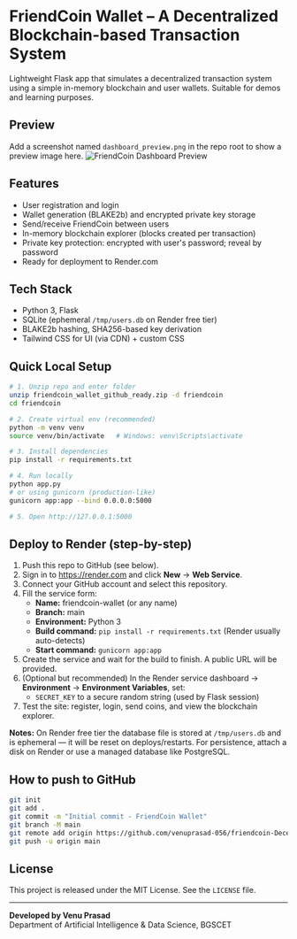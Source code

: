 # FriendCoin Wallet – A Decentralized Blockchain-based Transaction System

Lightweight Flask app that simulates a decentralized transaction system using a simple in-memory blockchain and user wallets. Suitable for demos and learning purposes.

## Preview
Add a screenshot named `dashboard_preview.png` in the repo root to show a preview image here.
![FriendCoin Dashboard Preview](dashboard_preview.png)

## Features
- User registration and login
- Wallet generation (BLAKE2b) and encrypted private key storage
- Send/receive FriendCoin between users
- In-memory blockchain explorer (blocks created per transaction)
- Private key protection: encrypted with user's password; reveal by password
- Ready for deployment to Render.com

## Tech Stack
- Python 3, Flask
- SQLite (ephemeral `/tmp/users.db` on Render free tier)
- BLAKE2b hashing, SHA256-based key derivation
- Tailwind CSS for UI (via CDN) + custom CSS

## Quick Local Setup
```bash
# 1. Unzip repo and enter folder
unzip friendcoin_wallet_github_ready.zip -d friendcoin
cd friendcoin

# 2. Create virtual env (recommended)
python -m venv venv
source venv/bin/activate   # Windows: venv\Scripts\activate

# 3. Install dependencies
pip install -r requirements.txt

# 4. Run locally
python app.py
# or using gunicorn (production-like)
gunicorn app:app --bind 0.0.0.0:5000

# 5. Open http://127.0.0.1:5000
```

## Deploy to Render (step-by-step)
1. Push this repo to GitHub (see below).  
2. Sign in to https://render.com and click **New** → **Web Service**.  
3. Connect your GitHub account and select this repository.  
4. Fill the service form:
   - **Name:** friendcoin-wallet (or any name)
   - **Branch:** main
   - **Environment:** Python 3
   - **Build command:** `pip install -r requirements.txt` (Render usually auto-detects)
   - **Start command:** `gunicorn app:app`
5. Create the service and wait for the build to finish. A public URL will be provided.
6. (Optional but recommended) In the Render service dashboard → **Environment** → **Environment Variables**, set:
   - `SECRET_KEY` to a secure random string (used by Flask session)
7. Test the site: register, login, send coins, and view the blockchain explorer.

**Notes:** On Render free tier the database file is stored at `/tmp/users.db` and is ephemeral — it will be reset on deploys/restarts. For persistence, attach a disk on Render or use a managed database like PostgreSQL.

## How to push to GitHub
```bash
git init
git add .
git commit -m "Initial commit - FriendCoin Wallet"
git branch -M main
git remote add origin https://github.com/venuprasad-056/friendcoin-Decentralized-Blockchain-Transaction-System.git
git push -u origin main
```

## License
This project is released under the MIT License. See the `LICENSE` file.

---
**Developed by Venu Prasad**  
Department of Artificial Intelligence & Data Science, BGSCET
